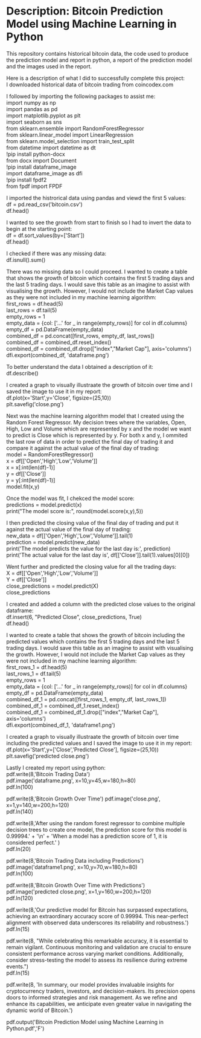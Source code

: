 # Description: Bitcoin Prediction Model using Machine Learning in Python
This repository contains historical bitcoin data, the code used to produce the prediction model and report in python, a report of the prediction model and the images used in the report.

Here is a description of what I did to successfully complete this project:<br/>
I downloaded historical data of bitcoin trading from coincodex.com

I followed by importing the following packages to assist me:<br/>
import numpy as np <br/>
import pandas as pd <br/>
import matplotlib.pyplot as plt <br/>
import seaborn as sns <br/>
from sklearn.ensemble import RandomForestRegressor<br/>
from sklearn.linear_model import LinearRegression<br/>
from sklearn.model_selection import train_test_split<br/>
from datetime import datetime as dt<br/>
!pip install python-docx<br/>
from docx import Document<br/>
!pip install dataframe_image<br/>
import dataframe_image as dfi <br/>
!pip install fpdf2<br/>
from fpdf import FPDF

I imported the histrorical data using pandas and viewd the first 5 values:<br/>
df = pd.read_csv('bitcoin.csv')<br/>
df.head()

I wanted to see the growth from start to finish so I had to invert the data to begin at the starting point:<br/>
df = df.sort_values(by=['Start'])<br/>
df.head()

I checked if there was any missing data: <br/>
df.isnull().sum()

There was no missing data so I could proceed. I wanted to create a table that shows the growth of bitcoin which contains the first 5 trading days and the last 5 trading days. I would save this table as an imagine to assist with visualising the growth. However, I would not include the Market Cap values as they were not included in my machine learning algorithm:<br/>
first_rows = df.head(5)<br/>
last_rows = df.tail(5)<br/>
empty_rows = 1<br/>
empty_data = {col: ['...' for _ in range(empty_rows)] for col in df.columns}<br/>
empty_df = pd.DataFrame(empty_data)<br/>
combined_df = pd.concat([first_rows, empty_df, last_rows])<br/>
combined_df = combined_df.reset_index()<br/>
combined_df = combined_df.drop(["index","Market Cap"], axis='columns')<br/>
dfi.export(combined_df, 'dataframe.png')

To better understand the data I obtained a description of it:<br/>
df.describe()

I created a graph to visually illustraate the growth of bitcoin over time and I saved the image to use it in my report:<br/>
df.plot(x='Start',y='Close', figsize=(25,10))<br/>
plt.savefig('close.png')

Next was the machine learning algorithm model that I created using the Random Forest Regressor. My decision trees where the variables, Open, High, Low and Volume which are represented by x and the model we want to predict is Close which is represented by y. For both x and y, I ommited the last row of data in order to predict the final day of trading it and compare it against the actual value of the final day of trading:<br/>
model = RandomForestRegressor()<br/>
x = df[['Open','High','Low','Volume']]<br/>
x = x[:int(len(df)-1)]<br/>
y = df[['Close']]<br/>
y = y[:int(len(df)-1)]<br/>
model.fit(x,y)

Once the model was fit, I chekced the model score:<br/>
predictions = model.predict(x)<br/>
print("The model score is:", round(model.score(x,y),5))

I then predicted the closing value of the final day of trading and put it against the actual value of the final day of trading:<br/>
new_data = df[['Open','High','Low','Volume']].tail(1)<br/>
prediction = model.predict(new_data)<br/>
print('The model predicts the value for the last day is:', prediction)<br/>
print('The actual value for the last day is', df[['Close']].tail(1).values[0][0])

Went further and predicted the closing value for all the trading days:<br/>
X = df[['Open','High','Low','Volume']]<br/>
Y = df[['Close']]<br/>
close_predictions = model.predict(X)<br/>
close_predictions

I created and added a column with the predicted close values to the original dataframe:<br/>
df.insert(6, "Predicted Close", close_predictions, True)<br/>
df.head()

I wanted to create a table that shows the growth of bitcoin including the predicted values which contains the first 5 trading days and the last 5 trading days. I would save this table as an imagine to assist with visualising the growth. However, I would not include the Market Cap values as they were not included in my machine learning algorithm:<br/>
first_rows_1 = df.head(5)<br/>
last_rows_1 = df.tail(5)<br/>
empty_rows = 1<br/>
empty_data = {col: ['...' for _ in range(empty_rows)] for col in df.columns}<br/>
empty_df = pd.DataFrame(empty_data)<br/>
combined_df_1 = pd.concat([first_rows_1, empty_df, last_rows_1])<br/>
combined_df_1 = combined_df_1.reset_index()<br/>
combined_df_1 = combined_df_1.drop(["index","Market Cap"], axis='columns')<br/>
dfi.export(combined_df_1, 'dataframe1.png')

I created a graph to visually illustraate the growth of bitcoin over time including the predicted values and I saved the image to use it in my report:<br/>
df.plot(x='Start',y=['Close','Predicted Close'], figsize=(25,10))<br/>
plt.savefig('predicted close.png')

Lastly I created my report using python:<br/>
pdf.write(8,'Bitcoin Trading Data')<br/>
pdf.image('dataframe.png', x=10,y=45,w=180,h=80)<br/>
pdf.ln(100)

pdf.write(8,'Bitcoin Growth Over Time')
pdf.image('close.png', x=1,y=140,w=200,h=120)<br/>
pdf.ln(140)

pdf.write(8,'After using the random forest regressor to combine multiple decision trees to create one model, the prediction score for this model is 0.99994.' + '\n' + 'When a model has a prediction score of 1, it is considered perfect.' )<br/>
pdf.ln(20)

pdf.write(8,'Bitcoin Trading Data including Predictions')<br/>
pdf.image('dataframe1.png', x=10,y=70,w=180,h=80)<br/>
pdf.ln(100)

pdf.write(8,'Bitcoin Growth Over Time with Predictions')<br/>
pdf.image('predicted close.png', x=1,y=160,w=200,h=120)<br/>
pdf.ln(120)

pdf.write(8,'Our predictive model for Bitcoin has surpassed expectations, achieving an extraordinary accuracy score of 0.99994. This near-perfect alignment with observed data underscores its reliability and robustness.')<br/>
pdf.ln(15)

pdf.write(8, "While celebrating this remarkable accuracy, it is essential to remain vigilant. Continuous monitoring and validation are crucial to ensure consistent performance across varying market conditions. Additionally, consider stress-testing the model to assess its resilience during extreme events.")<br/>
pdf.ln(15)

pdf.write(8, 'In summary, our model provides invaluable insights for cryptocurrency traders, investors, and decision-makers. Its precision opens doors to informed strategies and risk management. As we refine and enhance its capabilities, we anticipate even greater value in navigating the dynamic world of Bitcoin.')

pdf.output('Bitcoin Prediction Model using Machine Learning in Python.pdf','F')
